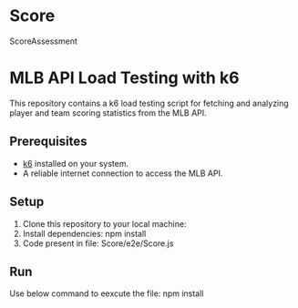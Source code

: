 # Score
ScoreAssessment
# MLB API Load Testing with k6

This repository contains a k6 load testing script for fetching and analyzing player and team scoring statistics from the MLB API.

## Prerequisites

- [k6](https://k6.io/) installed on your system.
- A reliable internet connection to access the MLB API.

## Setup

1. Clone this repository to your local machine:
2. Install dependencies: npm install
3. Code present in file: Score/e2e/Score.js

## Run
Use below command to eexcute the file:
	npm install
  
